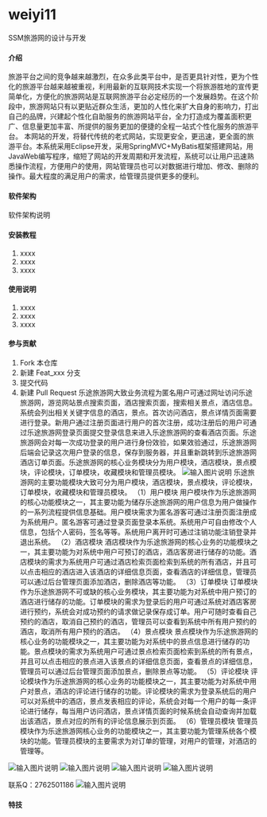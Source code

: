 # weiyi11
SSM旅游网的设计与开发
#### 介绍
旅游平台之间的竞争越来越激烈，在众多此类平台中，是否更具针对性，更为个性化的旅游平台越来越被重视，利用最新的互联网技术实现一个将旅游胜地的宣传更简单化，方便化的旅游网站是互联网旅游平台必定经历的一个发展趋势。在这个阶段中，旅游网站只有以更贴近群众生活，更加的人性化来扩大自身的影响力，打出自己的品牌，兴建起个性化自助服务的旅游网站平台，全力打造成为覆盖面积更广、信息量更加丰富、所提供的服务更加的便捷的全程一站式个性化服务的旅游平台。
本网站的开发，将替代传统的老式网站，实现更安全，更迅速，更全面的旅游平台。本系统采用Eclipse开发，采用SpringMVC+MyBatis框架搭建网站，用JavaWeb编写程序，缩短了网站的开发周期和开发流程，系统可以让用户迅速熟悉操作流程，方便用户的使用，网站管理员也可以对数据进行增加、修改、删除的操作。最大程度的满足用户的需求，给管理员提供更多的便利。


#### 软件架构
软件架构说明


#### 安装教程

1.  xxxx
2.  xxxx
3.  xxxx

#### 使用说明

1.  xxxx
2.  xxxx
3.  xxxx

#### 参与贡献

1.  Fork 本仓库
2.  新建 Feat_xxx 分支
3.  提交代码
4.  新建 Pull Request
乐途旅游网大致业务流程为匿名用户可通过网址访问乐途旅游网，游览网站景点搜索页面，酒店搜索页面，搜索相关景点，酒店信息。系统会列出相关关键字信息的酒店，景点。首次访问酒店，景点详情页面需要进行登录。新用户通过注册页面进行用户的首次注册，成功注册后的用户可通过乐途旅游网登录页面提交登录信息来进入乐途旅游网的查看酒店页面。乐途旅游网会对每一次成功登录的用户进行身份效验，如果效验通过，乐途旅游网后端会记录这次用户登录的信息，保存到服务器，并且重新跳转到乐途旅游网酒店订单页面。乐途旅游网的核心业务模块分为用户模块，酒店模块，景点模块，评论模块，订单模块，收藏模块和管理员模块。
![输入图片说明](https://images.gitee.com/uploads/images/2020/1122/234603_f6e1d7b1_4865385.png "屏幕截图.png")
乐途旅游网的主要功能模块大致可分为用户模块，酒店模块，景点模块，评论模块，订单模块，收藏模块和管理员模块。
（1）用户模块
用户模块作为乐途旅游网的核心功能模块之一，其主要功能为储存乐途旅游网的用户信息为用户做操作的一系列流程提供信息基础。用户模块需求为匿名游客可通过注册页面注册成为系统用户。匿名游客可通过登录页面登录本系统。系统用户可自由修改个人信息，包括个人密码，签名等等。系统用户离开时可通过注销功能注销登录并退出系统。
（2）酒店模块
酒店模块作为乐途旅游网的核心业务的功能模块之一，其主要功能为对系统中用户可预订的酒店，酒店客房进行储存的功能。酒店模块的需求为系统用户可通过酒店检索页面检索到系统的所有酒店，并且可以点击相应的酒店进入该酒店的详细信息页面，查看酒店的详细信息，管理员可以通过后台管理页面添加酒店，删除酒店等功能。 
（3）订单模块
订单模块作为乐途旅游网不可或缺的核心业务模块，其主要功能为对系统中用户预订的酒店进行储存的功能。订单模块的需求为登录后的用户可通过系统对酒店客房进行预约，系统会对成功预约的请求做记录保存成订单。用户可随时查看自己预约的酒店，取消自己预约的酒店，管理员可以查看到系统中所有用户预约的酒店，取消所有用户预约的酒店。
（4）景点模块
景点模块作为乐途旅游网的核心业务的功能模块之一，其主要功能为对系统中的景点信息进行储存的功能。景点模块的需求为系统用户可通过景点检索页面检索到系统的所有景点，并且可以点击相应的景点进入该景点的详细信息页面，查看景点的详细信息，管理员可以通过后台管理页面添加景点，删除景点等功能。
（5）评论模块
评论模块作为乐途旅游网的核心业务的功能模块之一，其主要功能为对系统中用户对景点，酒店的评论进行储存的功能。评论模块的需求为登录系统后的用户可以对系统中的酒店，景点发表相应的评论，系统会对每一个用户的每一条评论进行储存，每当用户访问酒店，景点详情页面的时候系统会自动查询并加载出该酒店，景点对应的所有的评论信息展示到页面。
（6）管理员模块
管理员模块作为乐途旅游网核心业务的功能模块之一，其主要功能为管理系统各个模块的功能。管理员模块的主要需求为对订单的管理，对用户的管理，对酒店的管理等。

![输入图片说明](https://images.gitee.com/uploads/images/2020/1122/234632_9f252d7e_4865385.png "屏幕截图.png")
![输入图片说明](https://images.gitee.com/uploads/images/2020/1122/234641_a7a12958_4865385.png "屏幕截图.png")
![输入图片说明](https://images.gitee.com/uploads/images/2020/1122/234651_bd0f6f5a_4865385.png "屏幕截图.png")
![输入图片说明](https://images.gitee.com/uploads/images/2020/1122/234704_34074bb3_4865385.png "屏幕截图.png")


联系Q：2762501186
![输入图片说明](https://images.gitee.com/uploads/images/2020/1119/003728_cd598bb9_4865385.jpeg "微信.jpg")

#### 特技

